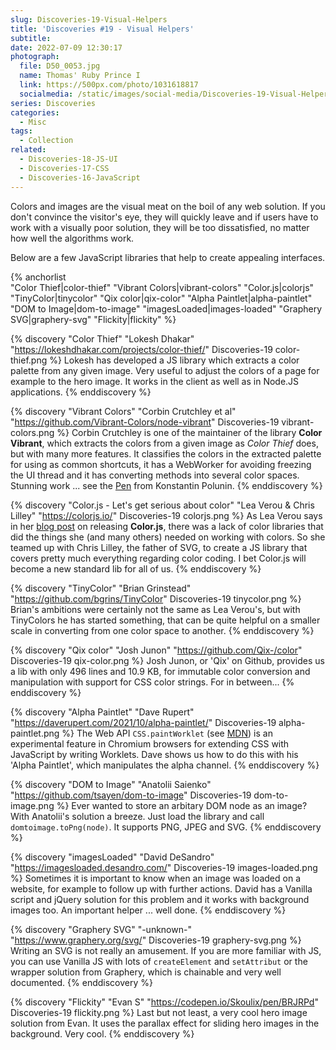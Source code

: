 ```yaml
---
slug: Discoveries-19-Visual-Helpers
title: 'Discoveries #19 - Visual Helpers'
subtitle:
date: 2022-07-09 12:30:17
photograph:
  file: D50_0053.jpg
  name: Thomas' Ruby Prince I
  link: https://500px.com/photo/1031618817
  socialmedia: /static/images/social-media/Discoveries-19-Visual-Helpers.png
series: Discoveries
categories:
  - Misc
tags:
  - Collection
related:
  - Discoveries-18-JS-UI
  - Discoveries-17-CSS
  - Discoveries-16-JavaScript
---
```


Colors and images are the visual meat on the boil of any web solution. If you don't convince the visitor's eye, they will quickly leave and if users have to work with a visually poor solution, they will be too dissatisfied, no matter how well the algorithms work. 

Below are a few JavaScript libraries that help to create appealing interfaces.

{% anchorlist  
  "Color Thief|color-thief"
  "Vibrant Colors|vibrant-colors"
  "Color.js|colorjs"
  "TinyColor|tinycolor"
  "Qix color|qix-color"
  "Alpha Paintlet|alpha-paintlet"
  "DOM to Image|dom-to-image"
  "imagesLoaded|images-loaded"
  "Graphery SVG|graphery-svg"
  "Flickity|flickity"
%}

<!-- more -->

{% discovery "Color Thief" "Lokesh Dhakar" "https://lokeshdhakar.com/projects/color-thief/" Discoveries-19 color-thief.png %}
Lokesh has developed a JS library which extracts a color palette from any given image. Very useful to adjust the colors of a page for example to the hero image. It works in the client as well as in Node.JS applications.
{% enddiscovery %}

{% discovery "Vibrant Colors" "Corbin Crutchley et al" "https://github.com/Vibrant-Colors/node-vibrant" Discoveries-19 vibrant-colors.png %}
Corbin Crutchley is one of the maintainer of the library **Color Vibrant**, which extracts the colors from a given image as *Color Thief* does, but with many more features. It classifies the colors in the extracted palette for using as common shortcuts, it has a WebWorker for avoiding freezing the UI thread and it has converting methods into several color spaces. Stunning work ... see the [Pen](https://codepen.io/kopol/pen/QWjwrPN) from Konstantin Polunin.
{% enddiscovery %}

{% discovery "Color.js - Let's get serious about color" "Lea Verou & Chris Lilley" "https://colorjs.io/" Discoveries-19 colorjs.png %}
As Lea Verou says in her [blog post](https://lea.verou.me/2022/06/releasing-colorjs/) on releasing **Color.js**, there was a lack of color libraries that did the things she (and many others) needed on working with colors. So she teamed up with Chris Lilley, the father of SVG, to create a JS library that covers pretty much everything regarding color coding. I bet Color.js will become a new standard lib for all of us.
{% enddiscovery %}

{% discovery "TinyColor" "Brian Grinstead" "https://github.com/bgrins/TinyColor" Discoveries-19 tinycolor.png %}
Brian's ambitions were certainly not the same as Lea Verou's, but with TinyColors he has started something, that can be quite helpful on a smaller scale in converting from one color space to another.
{% enddiscovery %}

{% discovery "Qix color" "Josh Junon" "https://github.com/Qix-/color" Discoveries-19 qix-color.png %}
Josh Junon, or 'Qix' on Github, provides us a lib with only 496 lines and 10.9 KB, for immutable color conversion and manipulation with support for CSS color strings. For in between...
{% enddiscovery %}

{% discovery "Alpha Paintlet" "Dave Rupert" "https://daverupert.com/2021/10/alpha-paintlet/" Discoveries-19 alpha-paintlet.png %}
The Web API ``CSS.paintWorklet`` (see [MDN](https://developer.mozilla.org/en-US/docs/Web/API/PaintWorklet)) is an experimental feature in Chromium browsers for extending CSS with JavaScript by writing Worklets. Dave shows us how to do this with his 'Alpha Paintlet', which manipulates the alpha channel.
{% enddiscovery %}

{% discovery "DOM to Image" "Anatolii Saienko" "https://github.com/tsayen/dom-to-image" Discoveries-19 dom-to-image.png %}
Ever wanted to store an arbitary DOM node as an image? With Anatolii's solution a breeze. Just load the library and call ``domtoimage.toPng(node)``. It supports PNG, JPEG and SVG.
{% enddiscovery %}

{% discovery "imagesLoaded" "David DeSandro" "https://imagesloaded.desandro.com/" Discoveries-19 images-loaded.png %}
Sometimes it is important to know when an image was loaded on a website, for example to follow up with further actions. David has a Vanilla script and jQuery solution for this problem and it works with background images too. An important helper ... well done.
{% enddiscovery %}

{% discovery "Graphery SVG" "-unknown-" "https://www.graphery.org/svg/" Discoveries-19 graphery-svg.png %}
Writing an SVG is not really an amusement. If you are more familiar with JS, you can use Vanilla JS with lots of ``createElement`` and ``setAttribut`` or the wrapper solution from Graphery, which is chainable and very well documented.
{% enddiscovery %}

{% discovery "Flickity" "Evan S" "https://codepen.io/Skoulix/pen/BRJRPd" Discoveries-19 flickity.png %}
Last but not least, a very cool hero image solution from Evan. It uses the parallax effect for sliding hero images in the background. Very cool.
{% enddiscovery %}
